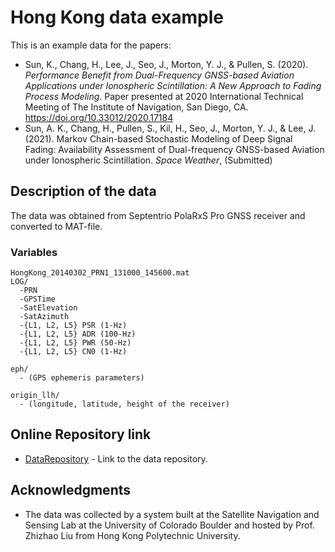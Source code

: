 # Hong Kong data example

This is an example data for the papers:

* Sun, K., Chang, H., Lee, J., Seo, J., Morton, Y. J., & Pullen, S. (2020). *Performance Benefit from Dual-Frequency GNSS-based Aviation Applications under Ionospheric Scintillation: A New Approach to Fading Process Modeling*. Paper presented at 2020 International Technical Meeting of The Institute of Navigation, San Diego, CA. https://doi.org/10.33012/2020.17184
* Sun, A. K., Chang, H., Pullen, S., Kil, H., Seo, J., Morton, Y. J., & Lee, J. (2021). Markov Chain-based Stochastic Modeling of Deep Signal Fading: Availability Assessment of Dual-frequency GNSS-based Aviation under Ionospheric Scintillation. *Space Weather*, (Submitted)

## Description of the data

The data was obtained from Septentrio PolaRxS Pro GNSS receiver and converted to MAT-file.

### Variables

```
HongKong_20140302_PRN1_131000_145600.mat
LOG/
  -PRN
  -GPSTime
  -SatElevation
  -SatAzimuth
  -{L1, L2, L5} PSR (1-Hz)
  -{L1, L2, L5} ADR (100-Hz)
  -{L1, L2, L5} PWR (50-Hz)
  -{L1, L2, L5} CN0 (1-Hz)

eph/
  - (GPS ephemeris parameters)

origin_llh/
  - (longitude, latitude, height of the receiver)

```

## Online Repository link

* [DataRepository](https://github.com/cu-sense-lab/gnss-scintillation-simulator/tree/master/example-data) - Link to the data repository.

## Acknowledgments

* The data was collected by a system built at the Satellite Navigation and Sensing Lab at the University of Colorado Boulder and hosted by Prof. Zhizhao Liu from Hong Kong Polytechnic University.